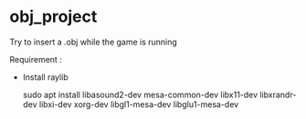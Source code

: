 # obj_project
Try to insert a .obj while the game is running

Requirement :

- Install raylib
    
    sudo apt install libasound2-dev mesa-common-dev libx11-dev libxrandr-dev libxi-dev xorg-dev libgl1-mesa-dev libglu1-mesa-dev
